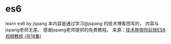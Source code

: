 # es6
learn es6 by jspang
本内容是通过学习@jspang 的技术博客而写的， 内容与jspang老师无差。 感谢jspang老师提供的免费教程。
来源：[技术胖带你玩转ES6视频教程 (共18集)](http://jspang.com/2017/06/03/es6/)
